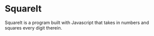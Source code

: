# SquareIt

SquareIt is a program built with Javascript that takes in numbers and squares every digit therein.
